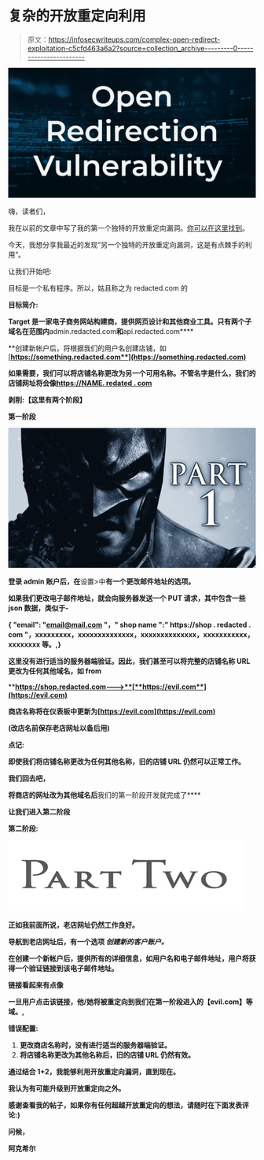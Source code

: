 # 复杂的开放重定向利用

> 原文：<https://infosecwriteups.com/complex-open-redirect-exploitation-c5cfd463a6a2?source=collection_archive---------0----------------------->

![](img/329cf7501b48939e688a4e9a559ea257.png)

嗨，读者们，

我在以前的文章中写了我的第一个独特的开放重定向漏洞。[你可以在这里找到](https://inakcf.medium.com/open-redirect-in-email-c658c248eec1)。

今天，我想分享我最近的发现“另一个独特的开放重定向漏洞，这是有点棘手的利用”。

让我们开始吧:

目标是一个私有程序。所以，姑且称之为 redacted.com 的

****目标简介:****

**Target 是一家电子商务网站构建商，提供网页设计和其他商业工具。只有两个子域名在范围内**admin.redacted.com**和**api.redacted.com****

**创建新帐户后，将根据我们的用户名创建店铺，如[**https://something.redacted.com**](https://something.redacted.com)**

**如果需要，我们可以将店铺名称更改为另一个可用名称。不管名字是什么，我们的店铺网址将会像[https://**NAME**. redated . com](https://NAME.redacted.com)**

****剥削:【这里有两个阶段】****

**第一阶段**

**![](img/12adeaca1c09856a84df4f230df43f77.png)**

**登录 admin 账户后，在**设置>中**有一个更改邮件地址的选项。**

**如果我们更改电子邮件地址，就会向服务器发送一个 PUT 请求，其中包含一些 json 数据，类似于-**

**{ "email": "email@mail.com "，" shop name ":" https://shop . redacted . com "，xxxxxxxxx，xxxxxxxxxxxxxx，xxxxxxxxxxxxxx，xxxxxxxxxxx，xxxxxxxx 等。,}**

**这里没有进行适当的服务器端验证。因此，我们甚至可以将完整的店铺名称 URL 更改为任何其他域名，如 from**

****https://shop.redacted.com———>**[**https://evil.com**](https://evil.com)**

**商店名称将在仪表板中更新为[https://evil.com](https://evil.com)**

****(改店名前保存老店网址以备后用)****

****点记:****

**即使我们将店铺名称更改为任何其他名称，旧的店铺 URL 仍然可以正常工作。**

**我们回去吧，**

**将商店的网址改为其他域名后**我们的第一阶段开发就完成了****

**让我们进入第二阶段**

****第二阶段:****

**![](img/bc1c06c9aca75c02ed780af7249e63bd.png)**

**正如我前面所说，老店网址仍然工作良好。**

**导航到老店网址后，有一个选项 ***创建新的客户账户。*****

**在创建一个新帐户后，提供所有的详细信息，如用户名和电子邮件地址，用户将获得一个验证链接到该电子邮件地址。**

**链接看起来有点像[](https://api.redacted.com/emailverify/669321236/3936293/)**

****一旦用户点击该链接，他/她将被重定向到我们在第一阶段进入的【evil.com】等**域。,******

******错误配置:******

1.  ****更改商店名称时，没有进行适当的服务器端验证。****
2.  ****将店铺名称更改为其他名称后，旧的店铺 URL 仍然有效。****

****通过结合 1+2，我能够利用开放重定向漏洞，直到现在。****

****我认为有可能升级到开放重定向之外。****

****感谢查看我的帖子，如果你有任何超越开放重定向的想法，请随时在下面发表评论:)****

****问候，****

****阿克希尔****